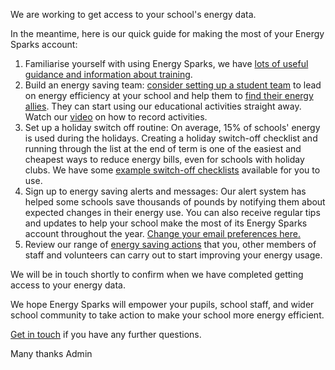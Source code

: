 We are working to get access to your school's energy data.

In the meantime, here is our quick guide for making the most of your Energy Sparks account:

1. Familiarise yourself with using Energy Sparks, we have [lots of useful guidance and information about training](http://localhost/intervention_types/74).
2. Build an energy saving team: [consider setting up a student team](http://localhost/activity_types/33) to lead on energy efficiency at your school and help them to [find their energy allies](http://localhost/activity_types/174). They can start using our educational activities straight away. Watch our [video](https://www.youtube.com/watch?v=7tTpe2ur67k&list=PLMAAPNnPXGlyu8fqhXjrZgLDduHDzBIca&index=9) on how to record activities.
3. Set up a holiday switch off routine: On average, 15% of schools' energy is used during the holidays. Creating a holiday switch-off checklist and running through the list at the end of term is one of the easiest and cheapest ways to reduce energy bills, even for schools with holiday clubs. We have some [example switch-off checklists](http://localhost/intervention_types/71) available for you to use.
4. Sign up to energy saving alerts and messages: Our alert system has helped some schools save thousands of pounds by notifying them about expected changes in their energy use. You can also receive regular tips and updates to help your school make the most of its Energy Sparks account throughout the year. [Change your email preferences here.](http://localhost/profiles)
5. Review our range of [energy saving actions](http://localhost/intervention_type_groups) that you, other members of staff and volunteers can carry out to start improving your energy usage.

We will be in touch shortly to confirm when we have completed getting access to your energy data.

We hope Energy Sparks will empower your pupils, school staff, and wider school community to take action to make your school more energy efficient.

[Get in touch](http://localhost/contact) if you have any further questions.

Many thanks
Admin
